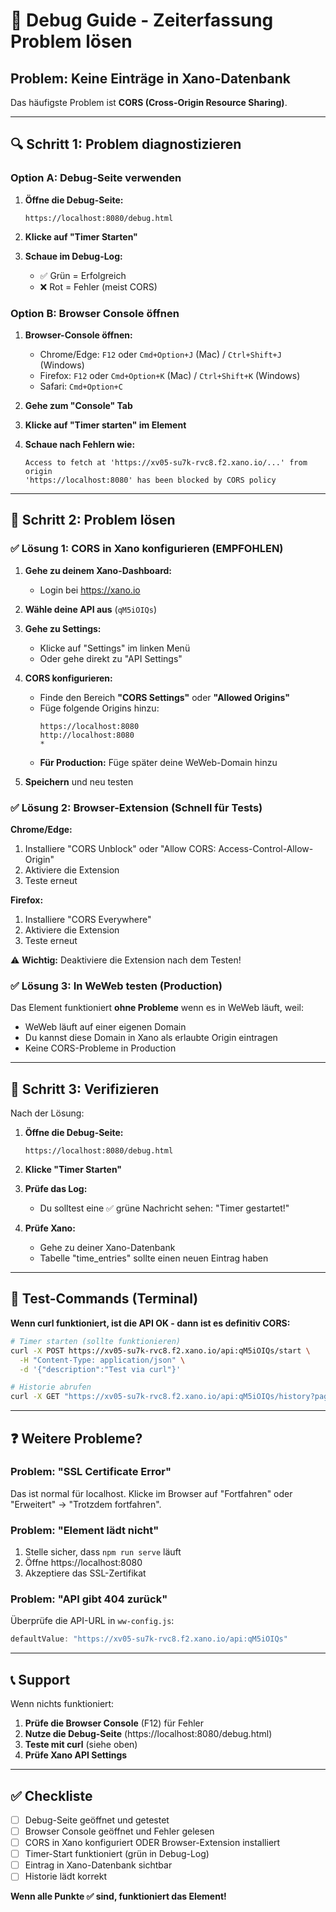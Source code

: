 # 🐛 Debug Guide - Zeiterfassung Problem lösen

## Problem: Keine Einträge in Xano-Datenbank

Das häufigste Problem ist **CORS (Cross-Origin Resource Sharing)**.

---

## 🔍 Schritt 1: Problem diagnostizieren

### Option A: Debug-Seite verwenden

1. **Öffne die Debug-Seite:**
   ```
   https://localhost:8080/debug.html
   ```

2. **Klicke auf "Timer Starten"**

3. **Schaue im Debug-Log:**
   - ✅ Grün = Erfolgreich
   - ❌ Rot = Fehler (meist CORS)

### Option B: Browser Console öffnen

1. **Browser-Console öffnen:**
   - Chrome/Edge: `F12` oder `Cmd+Option+J` (Mac) / `Ctrl+Shift+J` (Windows)
   - Firefox: `F12` oder `Cmd+Option+K` (Mac) / `Ctrl+Shift+K` (Windows)
   - Safari: `Cmd+Option+C`

2. **Gehe zum "Console" Tab**

3. **Klicke auf "Timer starten" im Element**

4. **Schaue nach Fehlern wie:**
   ```
   Access to fetch at 'https://xv05-su7k-rvc8.f2.xano.io/...' from origin
   'https://localhost:8080' has been blocked by CORS policy
   ```

---

## 🔧 Schritt 2: Problem lösen

### ✅ Lösung 1: CORS in Xano konfigurieren (EMPFOHLEN)

1. **Gehe zu deinem Xano-Dashboard:**
   - Login bei https://xano.io

2. **Wähle deine API aus** (`qM5iOIQs`)

3. **Gehe zu Settings:**
   - Klicke auf "Settings" im linken Menü
   - Oder gehe direkt zu "API Settings"

4. **CORS konfigurieren:**
   - Finde den Bereich **"CORS Settings"** oder **"Allowed Origins"**
   - Füge folgende Origins hinzu:
     ```
     https://localhost:8080
     http://localhost:8080
     *
     ```
   - **Für Production:** Füge später deine WeWeb-Domain hinzu

5. **Speichern** und neu testen

### ✅ Lösung 2: Browser-Extension (Schnell für Tests)

**Chrome/Edge:**
1. Installiere "CORS Unblock" oder "Allow CORS: Access-Control-Allow-Origin"
2. Aktiviere die Extension
3. Teste erneut

**Firefox:**
1. Installiere "CORS Everywhere"
2. Aktiviere die Extension
3. Teste erneut

⚠️ **Wichtig:** Deaktiviere die Extension nach dem Testen!

### ✅ Lösung 3: In WeWeb testen (Production)

Das Element funktioniert **ohne Probleme** wenn es in WeWeb läuft, weil:
- WeWeb läuft auf einer eigenen Domain
- Du kannst diese Domain in Xano als erlaubte Origin eintragen
- Keine CORS-Probleme in Production

---

## 📝 Schritt 3: Verifizieren

Nach der Lösung:

1. **Öffne die Debug-Seite:**
   ```
   https://localhost:8080/debug.html
   ```

2. **Klicke "Timer Starten"**

3. **Prüfe das Log:**
   - Du solltest eine ✅ grüne Nachricht sehen: "Timer gestartet!"

4. **Prüfe Xano:**
   - Gehe zu deiner Xano-Datenbank
   - Tabelle "time_entries" sollte einen neuen Eintrag haben

---

## 🧪 Test-Commands (Terminal)

**Wenn curl funktioniert, ist die API OK - dann ist es definitiv CORS:**

```bash
# Timer starten (sollte funktionieren)
curl -X POST https://xv05-su7k-rvc8.f2.xano.io/api:qM5iOIQs/start \
  -H "Content-Type: application/json" \
  -d '{"description":"Test via curl"}'

# Historie abrufen
curl -X GET "https://xv05-su7k-rvc8.f2.xano.io/api:qM5iOIQs/history?page=1&per_page=5"
```

---

## ❓ Weitere Probleme?

### Problem: "SSL Certificate Error"

Das ist normal für localhost. Klicke im Browser auf "Fortfahren" oder "Erweitert" → "Trotzdem fortfahren".

### Problem: "Element lädt nicht"

1. Stelle sicher, dass `npm run serve` läuft
2. Öffne https://localhost:8080
3. Akzeptiere das SSL-Zertifikat

### Problem: "API gibt 404 zurück"

Überprüfe die API-URL in `ww-config.js`:
```javascript
defaultValue: "https://xv05-su7k-rvc8.f2.xano.io/api:qM5iOIQs"
```

---

## 📞 Support

Wenn nichts funktioniert:

1. **Prüfe die Browser Console** (F12) für Fehler
2. **Nutze die Debug-Seite** (https://localhost:8080/debug.html)
3. **Teste mit curl** (siehe oben)
4. **Prüfe Xano API Settings**

---

## ✅ Checkliste

- [ ] Debug-Seite geöffnet und getestet
- [ ] Browser Console geöffnet und Fehler gelesen
- [ ] CORS in Xano konfiguriert ODER Browser-Extension installiert
- [ ] Timer-Start funktioniert (grün in Debug-Log)
- [ ] Eintrag in Xano-Datenbank sichtbar
- [ ] Historie lädt korrekt

**Wenn alle Punkte ✅ sind, funktioniert das Element!**
